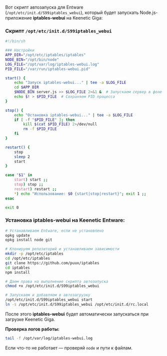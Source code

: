 Вот скрипт автозапуска для Entware (`/opt/etc/init.d/S99iptables_webui`), который будет запускать Node.js-приложение **iptables-webui** на Keenetic Giga:

### Скрипт `/opt/etc/init.d/S99iptables_webui`
```sh
#!/bin/sh

### Настройки
APP_DIR="/opt/etc/iptables/iptables"
NODE_BIN="/opt/bin/node"
LOG_FILE="/opt/var/log/iptables-webui.log"
PID_FILE="/var/run/iptables-webui.pid"

start() {
    echo "Запуск iptables-webui..." | tee -a $LOG_FILE
    cd $APP_DIR
    $NODE_BIN server.js >> $LOG_FILE 2>&1 &  # Запускаем сервер в фоне
    echo $! > $PID_FILE  # Сохраняем PID процесса
}

stop() {
    echo "Остановка iptables-webui..." | tee -a $LOG_FILE
    if [ -f "$PID_FILE" ]; then
        kill $(cat $PID_FILE) 2>/dev/null
        rm -f $PID_FILE
    fi
}

restart() {
    stop
    sleep 2
    start
}

case "$1" in
    start) start ;;
    stop) stop ;;
    restart) restart ;;
    *) echo "Использование: $0 {start|stop|restart}"; exit 1 ;;
esac

exit 0
```

### Установка **iptables-webui** на Keenetic Entware:
```sh
# Устанавливаем Entware, если не установлено
opkg update
opkg install node git

# Клонируем репозиторий и устанавливаем зависимости
mkdir -p /opt/etc/iptables
cd /opt/etc/iptables
git clone https://github.com/puux/iptables
cd iptables
npm install

# Даем права на выполнение скрипта автозапуска
chmod +x /opt/etc/init.d/S99iptables_webui

# Запускаем и добавляем в автозагрузку
/opt/etc/init.d/S99iptables_webui start
ln -s /opt/etc/init.d/S99iptables_webui /opt/etc/init.d/rc.local
```

После этого **iptables-webui** будет автоматически запускаться при загрузке Keenetic Giga.

**Проверка логов работы:**
```sh
tail -f /opt/var/log/iptables-webui.log
```

Если что-то не работает — проверяй `node` и пути к файлам.
